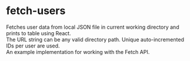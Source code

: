 # fetch-users
Fetches user data from local JSON file in current working directory and prints to table using React.<br /> 
The URL string can be any valid directory path. Unique auto-incremented IDs per user are used.<br />
An example implementation for working with the Fetch API. <br />

